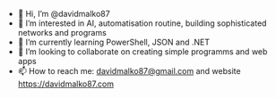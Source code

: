 - 👋 Hi, I’m @davidmalko87
- 👀 I’m interested in AI, automatisation routine, building sophisticated networks and programs
- 🌱 I’m currently learning PowerShell, JSON and .NET
- 💞️ I’m looking to collaborate on creating simple programms and web apps
- 📫 How to reach me: davidmalko87@gmail.com and website https://davidmalko87.com

